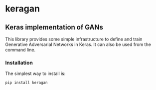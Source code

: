 # keragan

## Keras implementation of GANs

This library provides some simple infrastructure to define and train Generative Adversarial Networks in Keras. It can also be used from the command line.

### Installation

The simplest way to install is:
```python
pip install keragan
```


